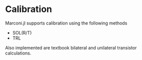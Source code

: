# Calibration
Marconi.jl supports calibration using the following methods
* SOL(R/T)
* TRL

Also implemented are textbook bilateral and unilateral transistor calculations.

